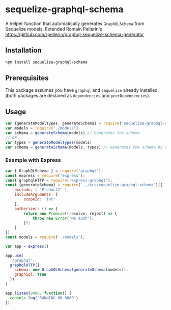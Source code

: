 # sequelize-graphql-schema

A helper function that automatically generates `GraphQLSchema` from Sequelize models.
Extended Romain Pellerin's https://github.com/rpellerin/graphql-sequelize-schema-generator

## Installation

```bash
npm install sequelize-graphql-schema
```

## Prerequisites

This package assumes you have `graphql` and `sequelize` already installed (both packages are declared as `dependencies` and `peerDependencies`).

## Usage

```javascript
var {generateModelTypes, generateSchema} = require('sequelize-graphql-schema')
var models = require('./models')
var schema = generateSchema(models) // Generates the schema
// OR
var types = generateModelTypes(models)
var schema = generateSchema(models, types) // Generates the schema by reusing the types
```

### Example with Express

```javascript
var { GraphQLSchema } = require('graphql');
const express = require('express');
const graphqlHTTP = require('express-graphql');
const {generateSchema} = require('../src/sequelize-graphql-schema')({
    exclude: [ 'Product2' ],
    includeArguments: {
        scopeId: 'int'
    },
    authorizer: () => {
        return new Promise((resolve, reject) => {
            throw new Error("No auth");
        });
    }
});
const models = require('./models');

var app = express()

app.use(
  '/graphql',
  graphqlHTTP({
    schema: new GraphQLSchema(generateSchema(models)),
    graphiql: true
  })
)

app.listen(8080, function() {
  console.log('RUNNING ON 8080')
})
```

